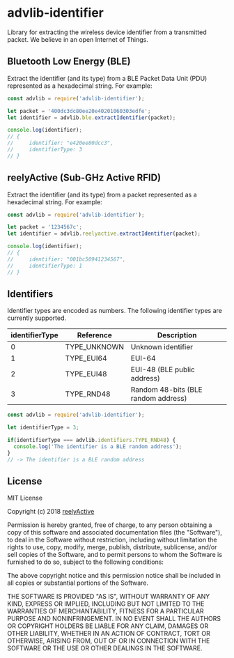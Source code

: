 advlib-identifier
=================

Library for extracting the wireless device identifier from a transmitted packet.  We believe in an open Internet of Things.


Bluetooth Low Energy (BLE)
--------------------------

Extract the identifier (and its type) from a BLE Packet Data Unit (PDU) represented as a hexadecimal string.  For example:

```javascript
const advlib = require('advlib-identifier');

let packet = '400dc3dc80ee20e40201060303edfe';
let identifier = advlib.ble.extractIdentifier(packet);

console.log(identifier);
// {
//     identifier: "e420ee80dcc3",
//     identifierType: 3
// }
```


reelyActive (Sub-GHz Active RFID)
---------------------------------

Extract the identifier (and its type) from a packet represented as a hexadecimal string.  For example:

```javascript
const advlib = require('advlib-identifier');

let packet = '1234567c';
let identifier = advlib.reelyactive.extractIdentifier(packet);

console.log(identifier);
// {
//     identifier: "001bc50941234567",
//     identifierType: 1
// }
```


Identifiers
-----------

Identifier types are encoded as numbers.  The following identifier types are currently supported.

| identifierType | Reference    | Description                         |
|----------------|--------------|-------------------------------------|
| 0              | TYPE_UNKNOWN | Unknown identifier                  |
| 1              | TYPE_EUI64   | EUI-64                              |
| 2              | TYPE_EUI48   | EUI-48 (BLE public address)         |
| 3              | TYPE_RND48   | Random 48-bits (BLE random address) |

```javascript
const advlib = require('advlib-identifier');

let identifierType = 3;

if(identifierType === advlib.identifiers.TYPE_RND48) {
  console.log('The identifier is a BLE random address');
}
// -> The identifier is a BLE random address
```

License
-------

MIT License

Copyright (c) 2018 [reelyActive](https://www.reelyactive.com)

Permission is hereby granted, free of charge, to any person obtaining a copy of this software and associated documentation files (the "Software"), to deal in the Software without restriction, including without limitation the rights to use, copy, modify, merge, publish, distribute, sublicense, and/or sell copies of the Software, and to permit persons to whom the Software is furnished to do so, subject to the following conditions:

The above copyright notice and this permission notice shall be included in all copies or substantial portions of the Software.

THE SOFTWARE IS PROVIDED "AS IS", WITHOUT WARRANTY OF ANY KIND, EXPRESS OR 
IMPLIED, INCLUDING BUT NOT LIMITED TO THE WARRANTIES OF MERCHANTABILITY, 
FITNESS FOR A PARTICULAR PURPOSE AND NONINFRINGEMENT. IN NO EVENT SHALL THE 
AUTHORS OR COPYRIGHT HOLDERS BE LIABLE FOR ANY CLAIM, DAMAGES OR OTHER 
LIABILITY, WHETHER IN AN ACTION OF CONTRACT, TORT OR OTHERWISE, ARISING FROM, 
OUT OF OR IN CONNECTION WITH THE SOFTWARE OR THE USE OR OTHER DEALINGS IN 
THE SOFTWARE.
